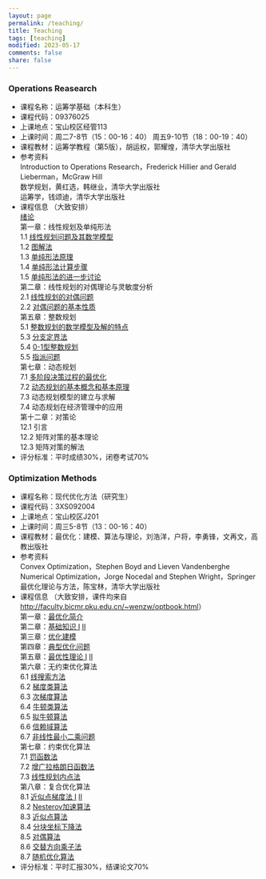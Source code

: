 ```yaml
---
layout: page
permalink: /teaching/
title: Teaching
tags: [teaching]
modified: 2023-05-17 
comments: false
share: false
---
```



### Operations Reasearch

* 课程名称：运筹学基础（本科生）<br>
* 课程代码：09376025 <br>
* 上课地点：宝山校区经管113 <br>
* 上课时间：周二7-8节（15：00-16：40） 周五9-10节（18：00-19：40） <br>
* 课程教材：运筹学教程（第5版），胡运权，郭耀煌，清华大学出版社 <br>
* 参考资料<br>
  Introduction to Operations Research，Frederick Hillier and Gerald Lieberman，McGraw Hill<br>
  数学规划，黄红选，韩继业，清华大学出版社 <br>
  运筹学，钱颂迪，清华大学出版社<br>
* 课程信息 （大致安排）<br> 
  <a href="../teaching/Intro.pdf" class="textlink" target="_blank">绪论</a><br>
  第一章：线性规划及单纯形法<br>
  1.1 <a href="../teaching/LP_1_1.pdf" class="textlink" target="_blank">线性规划问题及其数学模型</a><br>
  1.2 <a href="../teaching/LP_1_2.pdf" class="textlink" target="_blank">图解法</a><br>
  1.3 <a href="../teaching/LP_1_3.pdf" class="textlink" target="_blank">单纯形法原理</a><br>
  1.4 <a href="../teaching/LP_1_4.pdf" class="textlink" target="_blank">单纯形法计算步骤</a><br>
  1.5 <a href="../teaching/LP_1_5.pdf" class="textlink" target="_blank">单纯形法的进一步讨论</a><br>
  第二章：线性规划的对偶理论与灵敏度分析<br>
  2.1 <a href="../teaching/LP_2_1.pdf" class="textlink" target="_blank">线性规划的对偶问题 </a>  <br>
  2.2 <a href="../teaching/LP_2_2.pdf" class="textlink" target="_blank">对偶问题的基本性质 </a>  <br>
  第五章：整数规划<br>
  5.1 <a href="../teaching/IP_5_1.pdf" class="textlink" target="_blank">整数规划的数学模型及解的特点</a>  <br>
  5.3 <a href="../teaching/IP_5_3.pdf" class="textlink" target="_blank">分支定界法</a>  <br>
  5.4 <a href="../teaching/IP_5_4.pdf" class="textlink" target="_blank">0-1型整数规划</a> <br>
  5.5 <a href="../teaching/IP_5_5.pdf" class="textlink" target="_blank">指派问题</a> <br>
  第七章：动态规划<br>
  7.1 <a href="../teaching/DP_7_1.pdf" class="textlink" target="_blank">多阶段决策过程的最优化</a> <br>
  7.2 <a href="../teaching/DP_7_2.pdf" class="textlink" target="_blank">动态规划的基本概念和基本原理</a> <br>
  7.3 动态规划模型的建立与求解<br>
  7.4 动态规划在经济管理中的应用<br>
  第十二章：对策论<br>
  12.1 引言<br>
  12.2 矩阵对策的基本理论<br>
  12.3 矩阵对策的解法<br>
 * 评分标准：平时成绩30%，闭卷考试70%

   
### Optimization Methods

* 课程名称：现代优化方法（研究生）<br>
* 课程代码：3XS092004 <br>
* 上课地点：宝山校区J201 <br>
* 上课时间：周三5-8节（13：00-16：40）<br>
* 课程教材：最优化：建模、算法与理论，刘浩洋，户将，李勇锋，文再文，高教出版社 <br>
* 参考资料<br>
  Convex Optimization，Stephen Boyd and Lieven Vandenberghe <br>
  Numerical Optimization，Jorge Nocedal and Stephen Wright，Springer <br>
  最优化理论与方法，陈宝林，清华大学出版社 <br>
* 课程信息 （大致安排，课件均来自<a href="http://faculty.bicmr.pku.edu.cn/~wenzw/optbook.html" target="_blank" style="text-decoration:underline;">
http://faculty.bicmr.pku.edu.cn/~wenzw/optbook.html</a>）<br>
  第一章：<a href="../teaching/01-opt-dzw.pdf" class="textlink" target="_blank">最优化简介</a>  <br>
  第二章：<a href="../teaching/02-convex-set.pdf" class="textlink" target="_blank">基础知识 I</a> <a href="../teaching/03_functions_newhyx.pdf" class="textlink" target="_blank">II</a> <br>
  第三章：<a href="../teaching/05-lect1-model.pdf" class="textlink" target="_blank">优化建模</a>  <br>
  第四章：<a href="../teaching/06-opt-dzw.pdf" class="textlink" target="_blank">典型优化问题</a> <br>
  第五章：<a href="../teaching/07-lect-theory1.pdf" class="textlink" target="_blank">最优性理论 I</a> <a href="../teaching/07-lect-theory2.pdf" class="textlink" target="_blank">II</a> <br>
  第六章：无约束优化算法<br>
  6.1 <a href="../teaching/08-lect-gradient.pdf" class="textlink" target="_blank">线搜索方法</a> <br> 
  6.2 <a href="../teaching/09-lect-sg.pdf" class="textlink" target="_blank">梯度类算法</a> <br> 
  6.3 <a href="../teaching/10-lect-sgm.pdf" class="textlink" target="_blank">次梯度算法</a> <br> 
  6.4 <a href="../teaching/11-lect-newton.pdf" class="textlink" target="_blank">牛顿类算法</a> <br> 
  6.5 <a href="../teaching/12-lect-QN.pdf" class="textlink" target="_blank">拟牛顿算法</a> <br> 
  6.6 <a href="../teaching/13_trustregion_newdzw.pdf" class="textlink" target="_blank">信赖域算法</a> <br> 
  6.7 <a href="../teaching/14-lsp-new-zxx.pdf" class="textlink" target="_blank">非线性最小二乘问题</a> <br>
  第七章：约束优化算法<br>
  7.1 <a href="../teaching/15-lect-penalty.pdf" class="textlink" target="_blank">罚函数法</a> <br> 
  7.2 <a href="../teaching/16-lect-alm.pdf" class="textlink" target="_blank">增广拉格朗日函数法</a> <br>
  7.3 <a href="../teaching/17-lp_ipm-new-zxx-xzl.pdf" class="textlink" target="_blank">线性规划内点法</a> <br>
  第八章：复合优化算法 <br>
  8.1 <a href="../teaching/18-lect-prox_map.pdf" class="textlink" target="_blank">近似点梯度法 I</a> <a href="../teaching/19-lect-proxg.pdf" class="textlink" target="_blank">II</a> <br> 
  8.2 <a href="../teaching/20-lect-nesterov-ch.pdf" class="textlink" target="_blank">Nesterov加速算法</a> <br>
  8.3 <a href="../teaching/21-lect-prox_point.pdf" class="textlink" target="_blank">近似点算法</a> <br>
  8.4 <a href="./teaching./22-lect-BCD.pdf" class="textlink" target="_blank">分块坐标下降法</a> <br>
  8.5 <a href="../teaching/23-lect-DualAlgo.pdf" class="textlink" target="_blank">对偶算法</a> <br> 
  8.6 <a href="../teaching/24-lect-admm-chhyx.pdf" class="textlink" target="_blank">交替方向乘子法</a>  <br>
  8.7 <a href="../teaching/25-lect-sto-ch.pdf" class="textlink" target="_blank">随机优化算法</a> <br>
* 评分标准：平时汇报30%，结课论文70%<br>





  


  
  
